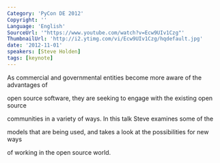 ```yaml
---
Category: 'PyCon DE 2012'
Copyright: ''
Language: 'English'
SourceUrl: '"https://www.youtube.com/watch?v=Ecw9UIv1Czg"'
ThumbnailUrl: 'http://i2.ytimg.com/vi/Ecw9UIv1Czg/hqdefault.jpg'
date: '2012-11-01'
speakers: [Steve Holden]
tags: [keynote]
---
```

As commercial and governmental entities become more aware of the advantages of

open source software, they are seeking to engage with the existing open source

communities in a variety of ways. In this talk Steve examines some of the

models that are being used, and takes a look at the possibilities for new ways

of working in the open source world.

